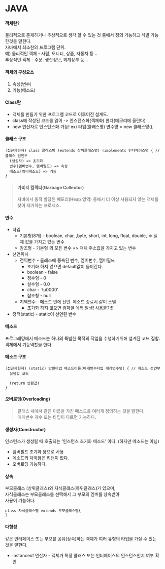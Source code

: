 # JAVA

#### 객체란?
  물리적으로 존재하거나 추상적으로 생각 할 수 있는 것 중에서 정의 가능하고 식별 가능한것을 말한다.  
  자바에서 최소한의 프로그램 단위.  
  예) 물리적인 객체 - 사람, 모니터, 상품, 자동차 등 ..  
      추상적인 객체 - 주문, 생산정보, 회계장부 등 ..  
      
#### 객체의 구성요소
1) 속성(변수) 
2) 기능(메소드)

#### Class란
 - 객체를 만들기 위한 프로그램 코드로 이루어진 설계도.  
 - class에 작성된 코드를 읽어 -> 인스턴스화(객체화) 한다(메모리에 올린다)  
 - new 연산자로 인스턴스화 가능! ex) 타입(클래스명) 변수명 = new 클래스명();

#### 클래스 구조
```
(접근제한자) class 클래스명 (extends 상위클래스명) (implements 인터페이스명 { // 클래스 선언부
  (생성자) => 초기화
  변수(멤버변수, 멤버필드) => 속성
  메소드(멤버메소드) => 기능
}
```
> #### 가비지 컬렉터(Garbage Collector)  
> 자바에서 동적 할당된 메모리(Heap 영역) 중에서 더 이상 사용되지 않는 객체를 찾아 제거하는 프로세스.

#### 변수
- 타입  
  - 기본형(8개) - boolean, char, ,byte, short, int, long, float, double, => 실제 값을 가지고 있는 변수
  - 참조형 - 기본형 외 모든 변수 => 객체 주소값을 가지고 있는 변수 
- 선언위치
  - 전역변수 - 클래스에 종속된 변수, 멤버변수, 멤버필드
    - 초기화 하지 않으면 default값이 들어간다.
    - boolean - false
    - 정수형 - 0
    - 실수형 - 0.0
    - char - '\u0000'
    - 참조형 - null
  - 지역변수 - 메소드 안에 선언. 메소드 종료시 같이 소멸
    - 초기화 하지 않으면 컴파일 에러 발생! 사용불가!!
- 정적(static) - static이 선언된 변수 

#### 메소드
  프로그래밍에서 메소드는 하나의 특별한 목적의 작업을 수행하기위해 설계된 코드 집합.
  객체에서 기능역할을 한다.  
#### 메소드 구조
```
(접근제한자) (static) 반환타입 메소드이름(매개변수타입 매개변수명) { // 메소드 선언부
  실행할 코드
  
  (return 반환값)
}
```
#### 오버로딩(Overloading)
>  클래스 내에서 같은 이름을 가진 메소드를 여러개 정의하는 것을 말한다.  
>  매개변수 개수 또는 타입이 다르면 가능하다.  
  
#### 생성자(Constructor)
  인스턴스가 생성될 때 호출되는 '인스턴스 초기화 메소드' 이다. (하지만 메소드는 아님)  
  - 멤버필드 초기화 용으로 사용  
  - 메소드와 차이점은 리턴이 없다.  
  - 오버로딩 가능하다.  

#### 상속
  부모클래스 (상위클래스)와 자식클래스(하위클래스)가 있으며,  
  자식클래스는 부모클래스를 선택해서 그 부모의 멤버를 상속받아  
  사용이 가능하다.  
  
```
class 자식클래스명 extends 부모클래스명{
}
```


#### 다형성
  같은 인터페이스 또는 부모를 공유(상속)하는 객체가 여러 유형의 타입을 가질 수 있는 것을 말한다.  
  - instanceof 연산자 - 객체가 특정 클래스 또는 인터페이스의 인스턴스인지 여부 확인

